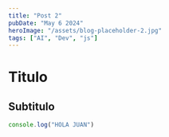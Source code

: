 ```yaml
---
title: "Post 2"
pubDate: "May 6 2024"
heroImage: "/assets/blog-placeholder-2.jpg"
tags: ["AI", "Dev", "js"]
---
```




# Titulo

## Subtitulo

```javascript
console.log("HOLA JUAN")

```
